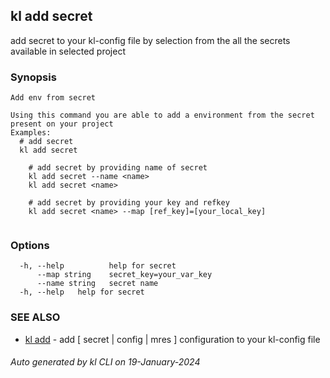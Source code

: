 ## kl add secret

add secret to your kl-config file by selection from the all the secrets available in selected project

### Synopsis

```
Add env from secret

Using this command you are able to add a environment from the secret present on your project
Examples:
  # add secret
  kl add secret

	# add secret by providing name of secret
	kl add secret --name <name>
	kl add secret <name>

	# add secret by providing your key and refkey
	kl add secret <name> --map [ref_key]=[your_local_key]
	
```

### Options

```
  -h, --help          help for secret
      --map string    secret_key=your_var_key
      --name string   secret name
  -h, --help   help for secret
```

### SEE ALSO

* [kl add](kl_add.md)  - add [ secret | config | mres ] configuration to your kl-config file

###### Auto generated by kl CLI on 19-January-2024
